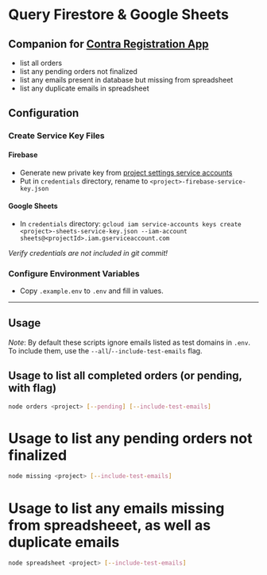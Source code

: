 # Query Firestore & Google Sheets
## Companion for [Contra Registration App](https://github.com/mgoren/registration-template)

- list all orders
- list any pending orders not finalized
- list any emails present in database but missing from spreadsheet
- list any duplicate emails in spreadsheet

## Configuration

### Create Service Key Files

#### Firebase

- Generate new private key from [project settings service accounts](https://console.firebase.google.com/project/[PROJECT_ID]/settings/serviceaccounts/adminsdk)
- Put in `credentials` directory, rename to `<project>-firebase-service-key.json`

#### Google Sheets

- In `credentials` directory: `gcloud iam service-accounts keys create <project>-sheets-service-key.json --iam-account sheets@<projectId>.iam.gserviceaccount.com`

*Verify credentials are not included in git commit!*

### Configure Environment Variables

- Copy `.example.env` to `.env` and fill in values.

---

## Usage

_Note_: By default these scripts ignore emails listed as test domains in `.env`. To include them, use the `--all`/`--include-test-emails` flag.


## Usage to list all completed orders (or pending, with flag)

```sh
node orders <project> [--pending] [--include-test-emails]
```

# Usage to list any pending orders not finalized

```sh
node missing <project> [--include-test-emails]
```

# Usage to list any emails missing from spreadsheeet, as well as duplicate emails

```sh
node spreadsheet <project> [--include-test-emails]
```

